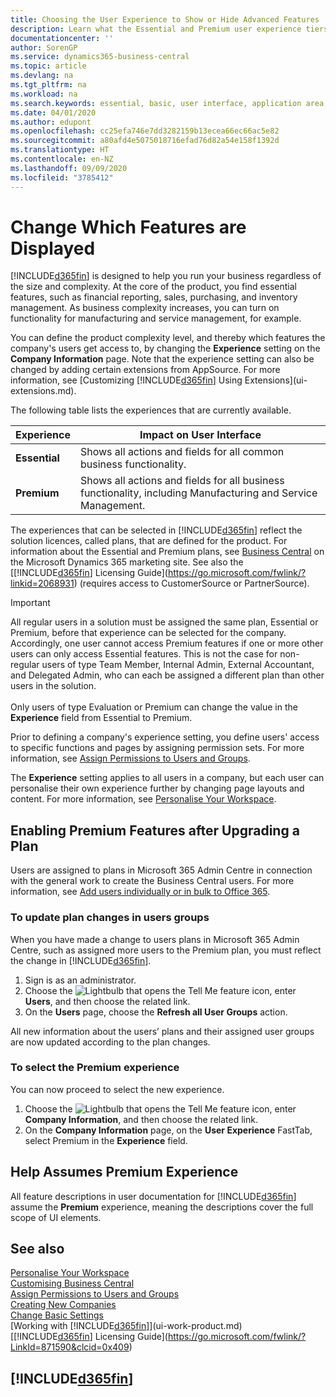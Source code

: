 ```yaml
---
title: Choosing the User Experience to Show or Hide Advanced Features | Microsoft Docs
description: Learn what the Essential and Premium user experience tiers mean for the user interface, application areas, and your company.
documentationcenter: ''
author: SorenGP
ms.service: dynamics365-business-central
ms.topic: article
ms.devlang: na
ms.tgt_pltfrm: na
ms.workload: na
ms.search.keywords: essential, basic, user interface, application area, experience
ms.date: 04/01/2020
ms.author: edupont
ms.openlocfilehash: cc25efa746e7dd3282159b13ecea66ec66ac5e82
ms.sourcegitcommit: a80afd4e5075018716efad76d82a54e158f1392d
ms.translationtype: HT
ms.contentlocale: en-NZ
ms.lasthandoff: 09/09/2020
ms.locfileid: "3785412"
---
```

# <a name="change-which-features-are-displayed"></a>Change Which Features are Displayed
[!INCLUDE[d365fin](includes/d365fin_md.md)] is designed to help you run your business regardless of the size and complexity. At the core of the product, you find essential features, such as financial reporting, sales, purchasing, and inventory management. As business complexity increases, you can turn on functionality for manufacturing and service management, for example.

You can define the product complexity level, and thereby which features the company's users get access to, by changing the **Experience** setting on the **Company Information** page. Note that the experience setting can also be changed by adding certain extensions from AppSource. For more information, see [Customizing [!INCLUDE[d365fin](includes/d365fin_md.md)] Using Extensions](ui-extensions.md).

The following table lists the experiences that are currently available.

| Experience | Impact on User Interface |
| --- | --- |
| **Essential** |Shows all actions and fields for all common business functionality.|
| **Premium** |Shows all actions and fields for all business functionality, including Manufacturing and Service Management.|

The experiences that can be selected in [!INCLUDE[d365fin](includes/d365fin_md.md)] reflect the solution licences, called plans, that are defined for the product. For information about the Essential and Premium plans, see [Business Central](https://go.microsoft.com/fwlink/?linkid=870242) on the Microsoft Dynamics 365 marketing site. See also the [[!INCLUDE[d365fin](includes/d365fin_md.md)] Licensing Guide](https://go.microsoft.com/fwlink/?linkid=2068931) (requires access to CustomerSource or PartnerSource).

> [!IMPORTANT]  
> All regular users in a solution must be assigned the same plan, Essential or Premium, before that experience can be selected for the company. Accordingly, one user cannot access Premium features if one or more other users can only access Essential features. This is not the case for non-regular users of type Team Member, Internal Admin, External Accountant, and Delegated Admin, who can each be assigned a different plan than other users in the solution.<br /><br /> Only users of type Evaluation or Premium can change the value in the **Experience** field from Essential to Premium.

Prior to defining a company's experience setting, you define users' access to specific functions and pages by assigning permission sets. For more information, see [Assign Permissions to Users and Groups](ui-define-granular-permissions.md).

The **Experience** setting applies to all users in a company, but each user can personalise their own experience further by changing page layouts and content. For more information, see [Personalise Your Workspace](ui-personalization-user.md).

## <a name="enabling-premium-features-after-upgrading-a-plan"></a>Enabling Premium Features after Upgrading a Plan
Users are assigned to plans in Microsoft 365 Admin Centre in connection with the general work to create the Business Central users. For more information, see [Add users individually or in bulk to Office 365](https://support.office.com/article/Add-users-to-Office-365-for-business-435ccec3-09dd-4587-9ebd-2f3cad6bc2bc).

### <a name="to-update-plan-changes-in-users-groups"></a>To update plan changes in users groups
When you have made a change to users plans in Microsoft 365 Admin Centre, such as assigned more users to the Premium plan, you must reflect the change in [!INCLUDE[d365fin](includes/d365fin_md.md)].

1. Sign is as an administrator.
2. Choose the ![Lightbulb that opens the Tell Me feature](media/ui-search/search_small.png "Tell me what you want to do") icon, enter **Users**, and then choose the related link.
3. On the **Users** page, choose the **Refresh all User Groups** action.

All new information about the users’ plans and their assigned user groups are now updated according to the plan changes.

### <a name="to-select-the-premium-experience"></a>To select the Premium experience
You can now proceed to select the new experience.
1. Choose the ![Lightbulb that opens the Tell Me feature](media/ui-search/search_small.png "Tell me what you want to do") icon, enter **Company Information**, and then choose the related link.
2. On the **Company Information** page, on the **User Experience** FastTab, select Premium  in the **Experience** field.

## <a name="help-assumes-premium-experience"></a>Help Assumes Premium Experience
All feature descriptions in user documentation for [!INCLUDE[d365fin](includes/d365fin_md.md)] assume the **Premium** experience, meaning the descriptions cover the full scope of UI elements.

## <a name="see-also"></a>See also
[Personalise Your Workspace](ui-personalization-user.md)  
[Customising Business Central](ui-customizing-overview.md)  
[Assign Permissions to Users and Groups](ui-define-granular-permissions.md)  
[Creating New Companies](about-new-company.md)  
[Change Basic Settings](ui-change-basic-settings.md)  
[Working with [!INCLUDE[d365fin](includes/d365fin_md.md)]](ui-work-product.md)  
[[!INCLUDE[d365fin](includes/d365fin_md.md)] Licensing Guide](https://go.microsoft.com/fwlink/?LinkId=871590&clcid=0x409)

## [!INCLUDE[d365fin](includes/free_trial_md.md)]  
